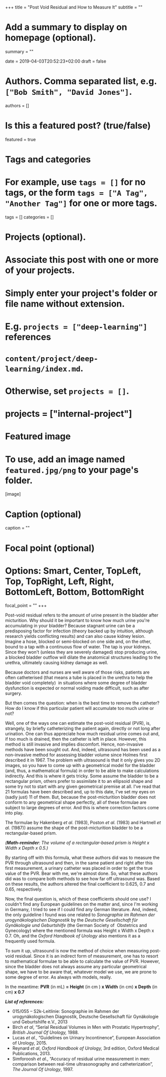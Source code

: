 +++
title = "Post Void Residual and How to Measure It"
subtitle = ""

# Add a summary to display on homepage (optional).
summary = ""

date = 2019-04-03T20:52:23+02:00
draft = false

# Authors. Comma separated list, e.g. `["Bob Smith", "David Jones"]`.
authors = []

# Is this a featured post? (true/false)
featured = true

# Tags and categories
# For example, use `tags = []` for no tags, or the form `tags = ["A Tag", "Another Tag"]` for one or more tags.
tags = []
categories = []

# Projects (optional).
#   Associate this post with one or more of your projects.
#   Simply enter your project's folder or file name without extension.
#   E.g. `projects = ["deep-learning"]` references
#   `content/project/deep-learning/index.md`.
#   Otherwise, set `projects = []`.
# projects = ["internal-project"]

# Featured image
# To use, add an image named `featured.jpg/png` to your page's folder.
[image]
  # Caption (optional)
  caption = ""

  # Focal point (optional)
  # Options: Smart, Center, TopLeft, Top, TopRight, Left, Right, BottomLeft, Bottom, BottomRight
  focal_point = ""
+++

Post-void residual refers to the amount of urine present in the bladder after micturition. Why should it be important to know how much urine you're accumulating in your bladder? Because stagnant urine can be a predisposing factor for infection (theory backed up by intuition, although research yields conflicting results) and can also cause kidney lesion. Imagine a hose, blocked or semi-blocked on one side and, on the other, bound to a tap with a continuous flow of water. The tap is your kidneys. Since they won't (unless they are severely damaged) stop producing urine, a blocked bladder outflow will dilate the anatomical structures leading to the urethra, ultimately causing kidney damage as well.

Because doctors and nurses are well aware of those risks, patients are often catheterised (that means a tube is placed in the urethra to help the bladder void completely)  in situations where some degree of bladder dysfunction is expected or normal voiding made difficult, such as after surgery.

But then comes the question: when is the best time to remove the catheter? How do I know if this particular patient will accumulate too much urine or not?

Well, one of the ways one can estimate the post-void residual (PVR), is, strangely, by briefly catheterizing the patient again, directly or not long after urination. One can thus appreciate how much residual urine comes out and, if too much is drained, then the catheter is left in place. However, this method is still invasive and implies discomfort. Hence, non-invasive methods have been sought out. And, indeed, ultrasound has been used as a non-invasive method for assessing bladder volume since Holmes first described it in 1967. The problem with ultrasound is that it only gives you 2D images, so you have to come up with a geometrical model for the bladder (and, thus, a mathematical formula) in order to be able to make calculations indirectly. And this is where it gets tricky. Some assume the bladder to be a rectangular prism, others prefer to assimilate it to an ellipsoid shape and some try not to start with any given geometrical premise at all. I've read that 21 formulas have been described and, up to this date, I've set my eyes on (sadly just) 11 of them. But, because the post-micturition bladder does not conform to any geometrical shape perfectly, all of these formulae are subject to large degrees of error. And this is where correction factors come into play.

The formulae by Hakenberg <em>et al.</em> (1983), Poston <em>et al.</em> (1983) and Hartnell <em>et al.</em> (1987)) assume the shape of the post-micturition bladder to be a rectangular-based prism.

<em>(<b>Math-reminder</b>: The volume of a rectangular-based prism is Height x Width x Depth x 0.5.)</em>

By starting off with this formula, what these authors did was to measure the PVR through ultrasound and then, in the same patient and right after this first measurement, a urinary catheter was placed in order to get the true value of the PVR. Bear with me, we're almost done. So, what these authors did was to compare both methods to see how far off ultrasound was. Based on these results, the authors altered the final coefficient to 0.625, 0.7 and 0.65, respectively.

Now, the final question is, which of these coefficients should one use? I couldn't find any European guidelines on the matter and, since I'm working in Germany, I tried to see if I could find any German literature. And, indeed, the only guideline I found was one related to <em>Sonographie im Rahmen der urogynäkologischen Diagnostik</em> by the <em>Deutsche Gesellschaft für Gynäkologie und Geburtshilfe </em>(the German Society of  Obstetrics and Gynecology) where the mentioned formula was Height x Width x Depth x 0.7. Oh, and the <em>Oxford Handbook of Urology </em>also mentions it as a frequently used formula.

To sum it up, ultrasound is now the method of choice when measuring post-void residual. Since it is an indirect form of measurement, one has to resort to mathematical formulae to be able to calculate the value of PVR. However, since the bladder does not always assume any particular geometrical shape, we have to be aware that, whatever model we use, we are prone to some degree of error. As always with models, really.

In the meantime: <strong>PVR</strong> (in mL) <strong>= Height</strong> (in cm ) <strong>x Width</strong> (in cm) <strong>x Depth</strong> (in cm) <strong>x 0.7</strong>

<em><strong>List of references:</strong></em>
<ul>
	<li>015/055 – S2k-Leitlinie: Sonographie im Rahmen der urogynäkologischen Diagnostik, Deutsche Gesellschaft für Gynäkologie und Geburtshilfe e.V., 2013</li>
	<li>Birch <em>et al</em>, “Serial Residual Volumes in Men with Prostatic Hypertrophy”, <i>British</i> <i>Journal</i> <i>Of</i> <i>Urology</i><i>, </i>1988.</li>
	<li>Lucas <i>et al., </i>“Guidelines on Urinary Incontinence“, European Association of Urology, 2015.</li>
	<li>Reynard <em>et al</em>, <em>Oxford Handbook of Urology, </em>3rd edition, Oxford Medical Publications, 2013.</li>
	<li>Simforoosh <i>et</i><i> al</i>., “Accuracy of residual urine measurement in men: comparison between real-time ultrasonography and catheterization”, <i>The Journal Of Urology</i>, 1997.</li>
</ul>
 
